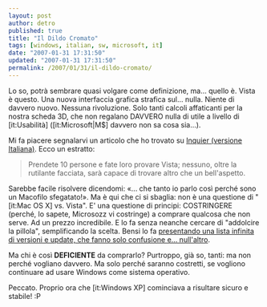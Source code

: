 ```yaml
---
layout: post
author: detro
published: true
title: "Il Dildo Cromato"
tags: [windows, italian, sw, microsoft, it]
date: "2007-01-31 17:31:50"
updated: "2007-01-31 17:31:50"
permalink: /2007/01/31/il-dildo-cromato/
---
```


Lo so, potrà sembrare quasi volgare come definizione, ma... quello è. Vista è questo. Una nuova interfaccia grafica strafica sul... nulla. Niente di davvero nuovo. Nessuna rivoluzione. Solo tanti calcoli affaticanti per la nostra scheda 3D, che non regalano DAVVERO nulla di utile a livello di [it:Usabilità] ([it:Microsoft|M$] davvero non sa cosa sia...).

Mi fa piacere segnalarvi un articolo che ho trovato su <a href="http://it.theinquirer.net/2007/01/ecco_vista_cinque_anni_di_atte.html">Inquier (versione Italiana)</a>. Ecco un estratto:
<blockquote>Prendete 10 persone e fate loro provare Vista; nessuno, oltre la rutilante facciata, sarà capace di trovare altro che un bell'aspetto.</blockquote>

Sarebbe facile risolvere dicendomi: &laquo;... che tanto io parlo così perché sono un Macofilo sfegatato!&raquo;. Ma è qui che ci si sbaglia: non è una questione di "[it:Mac OS X] vs. Vista". E' una questione di principi: COSTRINGERE (perché, lo sapete, Microsozz vi costringe) a comprare qualcosa che non serve. Ad un prezzo incredibile. E lo fa senza neanche cercare di "addolcire la pillola", semplificando la scelta. Bensi lo fa <a href="http://www.detronizator.org/2007/01/28/id-like-to-buy-vista/">presentando una lista infinita di versioni e update, che fanno solo confusione e... null'altro</a>.

Ma chi è così <strong>DEFICIENTE</strong> da comprarlo? Purtroppo, già so, tanti: ma non perché vogliano davvero. Ma solo perché saranno costretti, se vogliono continuare ad usare Windows come sistema operativo.

Peccato. Proprio ora che [it:Windows XP] cominciava a risultare sicuro e stabile! :P
